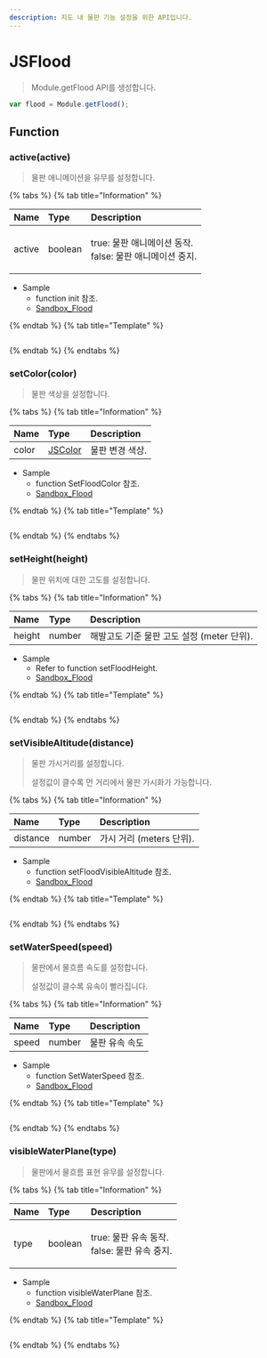 ```yaml
---
description: 지도 내 물판 기능 설정을 위한 API입니다.
---
```


# JSFlood

> Module.getFlood API를 생성합니다.

```javascript
var flood = Module.getFlood();
```

## Function

### active(active)

> 물판 애니메이션을 유무를 설정합니다.

{% tabs %}
{% tab title="Information" %}

| Name   | Type    | Description                                                        |
| :----- | :------ | :----------------------------------------------------------------- |
| active | boolean | <p>true: 물판 애니메이션 동작.<br>false: 물판 애니메이션 중지.</p> |

-   Sample
    -   function init 참조.
    -   [Sandbox_Flood](https://sandbox.egiscloud.com/code/main.do?id=weather_flood)

{% endtab %}
{% tab title="Template" %}

```javascript

```

{% endtab %}
{% endtabs %}

### setColor(color)

> 물판 색상을 설정합니다.

{% tabs %}
{% tab title="Information" %}

| Name  | Type                          | Description     |
| :---- | :---------------------------- | :-------------- |
| color | [JSColor](../core/jscolor.md) | 물판 변경 색상. |

-   Sample
    -   function SetFloodColor 참조.
    -   [Sandbox_Flood](https://sandbox.egiscloud.com/code/main.do?id=weather_flood)

{% endtab %}
{% tab title="Template" %}

```javascript

```

{% endtab %}
{% endtabs %}

### setHeight(height)

> 물판 위치에 대한 고도를 설정합니다.

{% tabs %}
{% tab title="Information" %}

| Name   | Type   | Description                                |
| :----- | :----- | :----------------------------------------- |
| height | number | 해발고도 기준 물판 고도 설정 (meter 단위). |

-   Sample
    -   Refer to function setFloodHeight.
    -   [Sandbox_Flood](https://sandbox.egiscloud.com/code/main.do?id=weather_flood)

{% endtab %}
{% tab title="Template" %}

```javascript

```

{% endtab %}
{% endtabs %}

### setVisibleAltitude(distance)

> 물판 가시거리를 설정합니다.
>
> 설정값이 클수록 먼 거리에서 물판 가시화가 가능합니다.

{% tabs %}
{% tab title="Information" %}

| Name     | Type   | Description              |
| :------- | :----- | :----------------------- |
| distance | number | 가시 거리 (meters 단위). |

-   Sample
    -   function setFloodVisibleAltitude 참조.
    -   [Sandbox_Flood](https://sandbox.egiscloud.com/code/main.do?id=weather_flood)

{% endtab %}
{% tab title="Template" %}

```javascript

```

{% endtab %}
{% endtabs %}

### setWaterSpeed(speed)

> 물판에서 물흐름 속도를 설정합니다.
>
> 설정값이 클수록 유속이 빨라집니다.

{% tabs %}
{% tab title="Information" %}

| Name  | Type   | Description    |
| :---- | :----- | :------------- |
| speed | number | 물판 유속 속도 |

-   Sample
    -   function SetWaterSpeed 참조.
    -   [Sandbox_Flood](https://sandbox.egiscloud.com/code/main.do?id=weather_flood)

{% endtab %}
{% tab title="Template" %}

```javascript

```

{% endtab %}
{% endtabs %}

### visibleWaterPlane(type)

> 물판에서 물흐름 표현 유무를 설정합니다.

{% tabs %}
{% tab title="Information" %}

| Name | Type    | Description                                            |
| :--- | :------ | :----------------------------------------------------- |
| type | boolean | <p>true: 물판 유속 동작.<br>false: 물판 유속 중지.</p> |

-   Sample
    -   function visibleWaterPlane 참조.
    -   [Sandbox_Flood](https://sandbox.egiscloud.com/code/main.do?id=weather_flood)

{% endtab %}
{% tab title="Template" %}

```javascript

```

{% endtab %}
{% endtabs %}
